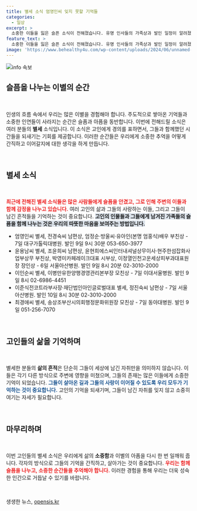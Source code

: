 ```yaml
---
title: 별세 소식 엄영인씨 잊지 못할 기억들
categories:
  - 일상
excerpt: >
  소중한 이들을 잃은 슬픈 소식이 전해졌습니다. 유명 인사들의 가족상과 발인 일정이 알려졌으며, 각별한 추모의 마음이 필요합니다. 클릭하여 자세한 소식을 확인해보세요!
feature_text: >
  소중한 이들을 잃은 슬픈 소식이 전해졌습니다. 유명 인사들의 가족상과 발인 일정이 알려졌으며, 각별한 추모의 마음이 필요합니다. 클릭하여 자세한 소식을 확인해보세요!
image: 'https://www.behealthy4u.com/wp-content/uploads/2024/06/unnamed-file.png'
---
```


<p><img src="https://www.behealthy4u.com/wp-content/uploads/2024/06/unnamed-file.png" alt="info 속보" /></p>

<h2 data-ke-size="size26">슬픔을 나누는 이별의 순간</h2>

<p data-ke-size="size16">&nbsp;</p>

<p data-ke-size="size16">인생의 흐름 속에서 우리는 많은 이별을 경험해야 합니다. 주도적으로 쌓아온 기억들과 소중한 인연들이 사라지는 순간은 슬픔과 아픔을 동반합니다. 이번에 전해드릴 소식은 여러 분들의 <b>별세</b> 소식입니다. 이 소식은 고인에게 경의를 표하면서, 그들과 함께했던 시간들을 되새기는 기회를 제공합니다. 이러한 순간들은 우리에게 소중한 추억을 어떻게 간직하고 이어갈지에 대한 생각을 하게 만듭니다.</p>

<p data-ke-size="size16">&nbsp;</p>

<h2 data-ke-size="size26">별세 소식</h2>

<p data-ke-size="size16">&nbsp;</p>

<p><b><span style="color: #ee2323;">최근에 전해진 별세 소식들은 많은 사람들에게 슬픔을 안겼고, 그로 인해 주변의 이들과 함께 감정을 나누고 있습니다.</span></b> 여러 고인의 삶과 그들의 사랑하는 이들, 그리고 그들이 남긴 흔적들을 기억하는 것이 중요합니다. <b><span style="background-color: #21538527;">고인의 인물들과 그들에게 남겨진 가족들의 슬픔을 함께 나누는 것은 우리의 따뜻한 마음을 보여주는 방법입니다.</span></b></p>

<ul>
    <li>엄영인씨 별세, 전경숙씨 남편상, 엄정순·방울씨·유아인(본명 엄홍식)배우 부친상 - 7일 대구가톨릭대병원. 발인 9일 9시 30분 053-650-3977</li>
    <li>윤용남씨 별세, 조윤희씨 남편상, 윤현희에스씨인터내셔널상무이사·현주한섬잡화사업부상무 부친상, 박영미카페레이크대표 시부상, 이정열인천고운세상피부과대표원장 장인상 - 6일 서울아산병원. 발인 9일 8시 20분 02-3010-2000</li>
    <li>이인순씨 별세, 이병만유한양행경영관리본부장 모친상 - 7일 이대서울병원. 발인 9일 8시 02-6986-4451</li>
    <li>이준식전코트라부사장·재단법인아인글로벌대표 별세, 정진숙씨 남편상 - 7일 서울아산병원. 발인 10일 8시 30분 02-3010-2000</li>
    <li>최경애씨 별세, 송상조부산시의회행정문화위원장 모친상 - 7일 동아대병원. 발인 9일 051-256-7070</li>
</ul>

<p data-ke-size="size16">&nbsp;</p>

<h2 data-ke-size="size26">고인들의 삶을 기억하며</h2>

<p data-ke-size="size16">&nbsp;</p>

<p data-ke-size="size16">별세한 분들의 <b>삶의 흔적</b>은 단순히 그들이 세상에 남긴 자취만을 의미하지 않습니다. 이들은 각기 다른 방식으로 주변에 영향을 미쳤으며, 그들의 존재는 많은 이들에게 소중한 기억이 되었습니다. <b><span style="color: #1a5490;">그들이 살아온 길과 그들의 사랑이 이어질 수 있도록 우리 모두가 기억하는 것이 중요합니다.</span></b> 고인의 기억을 되새기며, 그들이 남긴 자취를 잊지 않고 소중히 여기는 자세가 필요합니다.</p>

<p data-ke-size="size16">&nbsp;</p>

<h2 data-ke-size="size26">마무리하며</h2>

<p data-ke-size="size16">&nbsp;</p>

<p data-ke-size="size16">이번 고인들의 별세 소식은 우리에게 삶의 <b>소중함</b>과 이별의 아픔을 다시 한 번 일깨워 줍니다. 각자의 방식으로 그들의 기억을 간직하고, 살아가는 것이 중요합니다. <b><span style="color: #ee2323;">우리는 함께 슬픔을 나누고, 소중한 순간들을 추억해야 합니다.</span></b> 이러한 경험을 통해 우리는 더욱 성숙한 인간으로 거듭날 수 있기를 바랍니다.</p>

<p data-ke-size="size16">&nbsp;</p>
생생한 뉴스, <a href="https://opensis.kr" rel="dofollow">opensis.kr</a>


